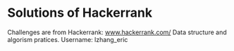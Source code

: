 # Solutions of Hackerrank
Challenges are from Hackerrank: www.hackerrank.com/
Data structure and algorism pratices.
Username: lzhang_eric
